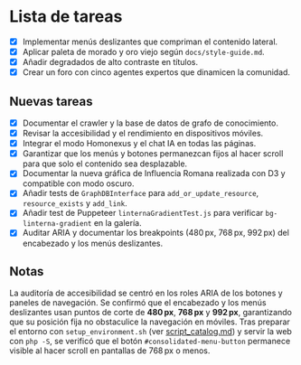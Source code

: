 # Lista de tareas
- [x] Implementar menús deslizantes que compriman el contenido lateral.
- [x] Aplicar paleta de morado y oro viejo según `docs/style-guide.md`.
- [x] Añadir degradados de alto contraste en títulos.
- [x] Crear un foro con cinco agentes expertos que dinamicen la comunidad.

## Nuevas tareas
- [x] Documentar el crawler y la base de datos de grafo de conocimiento.
- [x] Revisar la accesibilidad y el rendimiento en dispositivos móviles.
- [x] Integrar el modo Homonexus y el chat IA en todas las páginas.
- [x] Garantizar que los menús y botones permanezcan fijos al hacer scroll para que solo el contenido sea desplazable.
- [x] Documentar la nueva gráfica de Influencia Romana realizada con D3 y compatible con modo oscuro.
- [x] Añadir tests de `GraphDBInterface` para `add_or_update_resource`, `resource_exists` y `add_link`.
- [x] Añadir test de Puppeteer `linternaGradientTest.js` para verificar `bg-linterna-gradient` en la galería.
- [x] Auditar ARIA y documentar los breakpoints (480 px, 768 px, 992 px) del encabezado y los menús deslizantes.

## Notas

La auditoría de accesibilidad se centró en los roles ARIA de los botones y paneles de navegación.
Se confirmó que el encabezado y los menús deslizantes usan puntos de corte de **480 px**, **768 px** y **992 px**,
garantizando que su posición fija no obstaculice la navegación en móviles.
Tras preparar el entorno con `setup_environment.sh` (ver [script_catalog.md](script_catalog.md)) y servir la web con `php -S`, se
verificó que el botón `#consolidated-menu-button` permanece visible al hacer
scroll en pantallas de 768 px o menos.
